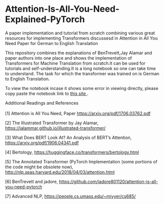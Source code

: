 # Attention-Is-All-You-Need-Explained-PyTorch
A paper implementation and tutorial from scratch combining various great resources for implementing Transformers discussesd in Attention in All You Need Paper for German to English Translation

This repository combines the explanations of BenTrevett,Jay Alamar and paper authors into one place and shows the implementation of Transformers for Machine Translation from scratch.It can be used for tutorials and self-understanding.It is a long notebook so one can take time to understand.
The task for which the transformer was trained on is German to English Translation.

To view the notebook incase it shows some error in viewing directly, please copy paste the notebook link to <a href = "https://nbviewer.jupyter.org/">this site </a>.



Additional Readings and References<br><br>
[1] Attention is All You Need, Paper https://arxiv.org/pdf/1706.03762.pdf

[2] The Illustrated Transformer by Jay Alamar, https://jalammar.github.io/illustrated-transformer/

[3] What Does BERT Look At? An Analysis of BERT’s Attention,
https://arxiv.org/pdf/1906.04341.pdf

[4] Bertology, https://huggingface.co/transformers/bertology.html

[5] The Annotated Transformer (PyTorch Implementation (some portions of the code might be obsolete now), http://nlp.seas.harvard.edu/2018/04/03/attention.html

[6] BenTrevett and jadore, https://github.com/jadore801120/attention-is-all-you-need-pytorch

[7] Advanced NLP, https://people.cs.umass.edu/~miyyer/cs685/
